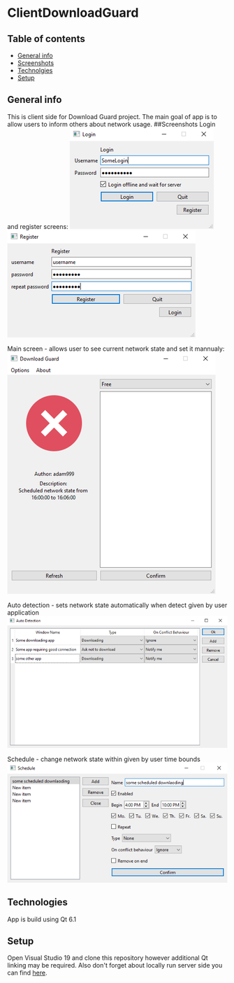 # ClientDownloadGuard
## Table of contents
* [General info](#general-info)
* [Screenshots](#screeshots)
* [Technolgies](#technolgies)
* [Setup](#setup)
## General info
This is client side for Download Guard project. The main goal of app is to allow users to inform others about network usage.
##Screenshots
Login and register screens:
![alt text](https://github.com/Luminatione/ClientDownloadGuard/blob/master/Screenshots/logiscreen.png "Login screen")
![alt text](https://github.com/Luminatione/ClientDownloadGuard/blob/master/Screenshots/regscreen.png "Register screen")

Main screen - allows user to see current network state and set it mannualy:
![alt text](https://github.com/Luminatione/ClientDownloadGuard/blob/master/Screenshots/mainscreen.png "Main screen")

Auto detection - sets network state automatically when detect given by user application
![alt text](https://github.com/Luminatione/ClientDownloadGuard/blob/master/Screenshots/adscreen.png "Auto Detection screen")

Schedule - change network state within given by user time bounds
![alt text](https://github.com/Luminatione/ClientDownloadGuard/blob/master/Screenshots/schedscreen.png "Schedule screen")

## Technologies
App is build using Qt 6.1
## Setup
Open Visual Studio 19 and clone this repository however additional Qt linking may be required. Also don't forget about locally run server side you can find [here](https://github.com/Luminatione/ServerDownloadGuard).
